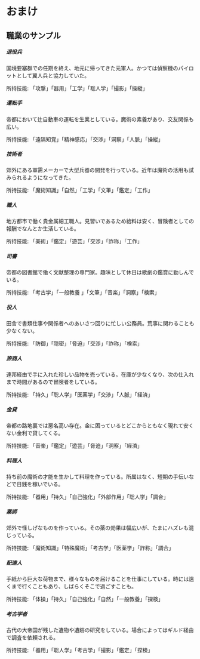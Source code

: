   
  
# おまけ  
  
## 職業のサンプル  
  
##### 退役兵  
  
国境要塞群での任期を終え、地元に帰ってきた元軍人。かつては偵察機のパイロットとして翼人兵と協力していた。    
所持技能: 「攻撃」「器用」「工学」「聡人学」「撮影」「操縦」  
  
##### 運転手  
  
帝都において辻自動車の運転を生業としている。魔術の素養があり、交友関係も広い。    
所持技能: 「遠隔知覚」「精神感応」「交渉」「洞察」「人脈」「操縦」  
  
##### 技術者  
郊外にある軍需メーカーで大型兵器の開発を行っている。近年は魔術の活用も試みられるようになってきた。    
所持技能: 「魔術知識」「自然」「工学」「文筆」「鑑定」「工作」  
  
##### 職人  
地方都市で働く貴金属細工職人。見習いであるため給料は安く、冒険者としての報酬でなんとか生活している。    
所持技能: 「美術」「鑑定」「遊芸」「交渉」「詐称」「工作」  
  
##### 司書  
帝都の図書館で働く文献整理の専門家。趣味として休日は歌劇の鑑賞に勤しんでいる。    
所持技能: 「考古学」「一般教養 」「文筆」「音楽」「洞察」「検索」  
  
##### 役人  
田舎で書類仕事や関係者へのあいさつ回りに忙しい公務員。荒事に関わることも少なくない。    
所持技能: 「防御」「隠密」「脅迫」「交渉」「詐称」「検索」  
  
##### 旅商人  
連邦経由で手に入れた珍しい品物を売っている。在庫が少なくなり、次の仕入れまで時間があるので冒険者をしている。    
所持技能: 「持久」「聡人学」「医薬学」「交渉」「人脈」「経済」  
  
##### 金貸  
帝都の路地裏では悪名高い存在。金に困っているとどこからともなく現れて安くない金利で貸してくる。    
所持技能: 「音楽」「鑑定」「遊芸」「脅迫」「洞察」「経済」  
  
##### 料理人  
持ち前の魔術の才能を生かして料理を作っている。所属はなく、短期の手伝いなどで日銭を稼いでいる。    
所持技能: 「器用」「持久」「自己強化」「外部作用」「聡人学」「調合」  
  
##### 薬師  
郊外で怪しげなものを作っている。その薬の効果は幅広いが、たまにハズレも混じっている。    
所持技能: 「魔術知識」「特殊魔術」「考古学」「医薬学」「詐称」「調合」  
  
##### 配達人  
手紙から巨大な荷物まで、様々なものを届けることを仕事にしている。時には遠くまで行くこともあり、しばらくそこで過ごすことも。    
所持技能: 「体操」「持久」「自己強化」「自然」「一般教養」「探検」  
  
##### 考古学者  
古代の大帝国が残した遺物や遺跡の研究をしている。場合によってはギルド経由で調査を依頼される。    
所持技能: 「器用」「聡人学」「考古学」「撮影」「鑑定」「探検」